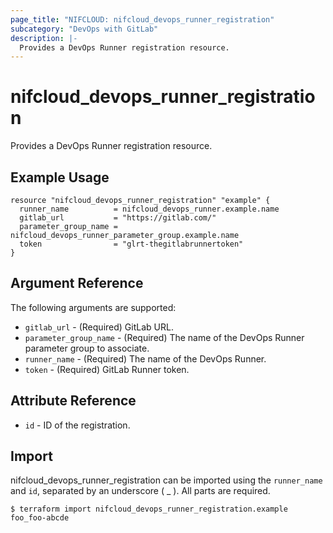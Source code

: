 ```yaml
---
page_title: "NIFCLOUD: nifcloud_devops_runner_registration"
subcategory: "DevOps with GitLab"
description: |-
  Provides a DevOps Runner registration resource.
---
```


# nifcloud_devops_runner_registration

Provides a DevOps Runner registration resource.

## Example Usage

```hcl
resource "nifcloud_devops_runner_registration" "example" {
  runner_name          = nifcloud_devops_runner.example.name
  gitlab_url           = "https://gitlab.com/"
  parameter_group_name = nifcloud_devops_runner_parameter_group.example.name
  token                = "glrt-thegitlabrunnertoken"
}
```

## Argument Reference

The following arguments are supported:

* `gitlab_url` - (Required) GitLab URL.
* `parameter_group_name` - (Required) The name of the DevOps Runner parameter group to associate.
* `runner_name` - (Required) The name of the DevOps Runner.
* `token` - (Required) GitLab Runner token.

## Attribute Reference

* `id` - ID of the registration.

## Import

nifcloud_devops_runner_registration can be imported using the `runner_name` and `id`, separated by an underscore ( _ ). All parts are required.

```
$ terraform import nifcloud_devops_runner_registration.example foo_foo-abcde
```

